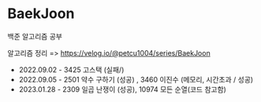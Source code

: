 # BaekJoon
백준 알고리즘 공부

알고리즘 정리 => https://velog.io/@petcu1004/series/BaekJoon

- 2022.09.02 - 3425 고스택 (실패/)
- 2022.09.05 - 2501 약수 구하기 (성공) , 3460 이진수 (메모리, 시간초과 / 성공)
- 2023.01.28 - 2309 일곱 난쟁이 (성공), 10974  모든 순열(코드 참고함)